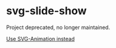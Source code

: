 # svg-slide-show

Project deprecated, no longer maintained.

[Use SVG-Animation instead](https://github.com/M-51/svg-animation)